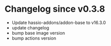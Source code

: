 # Changelog since v0.3.8
- Update hassio-addons/addon-base to v16.3.0 
- update changelog 
- bump base image version 
- bump actions version 

